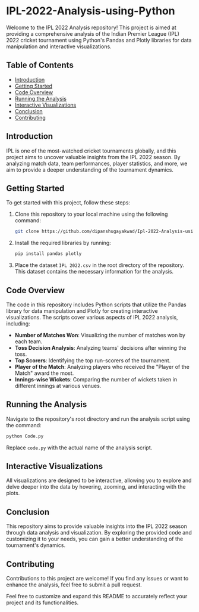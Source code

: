 # IPL-2022-Analysis-using-Python

Welcome to the IPL 2022 Analysis repository! This project is aimed at providing a comprehensive analysis of the Indian Premier League (IPL) 2022 cricket tournament using Python's Pandas and Plotly libraries for data manipulation and interactive visualizations.

## Table of Contents

- [Introduction](#introduction)
- [Getting Started](#getting-started)
- [Code Overview](#code-overview)
- [Running the Analysis](#running-the-analysis)
- [Interactive Visualizations](#interactive-visualizations)
- [Conclusion](#conclusion)
- [Contributing](#contributing)

## Introduction

IPL is one of the most-watched cricket tournaments globally, and this project aims to uncover valuable insights from the IPL 2022 season. By analyzing match data, team performances, player statistics, and more, we aim to provide a deeper understanding of the tournament dynamics.

## Getting Started

To get started with this project, follow these steps:

1. Clone this repository to your local machine using the following command:
   ```bash
   git clone https://github.com/dipanshugayakwad/Ipl-2022-Analysis-using-Python.git
   ```

2. Install the required libraries by running:
   ```bash
   pip install pandas plotly
   ```

3. Place the dataset `IPL 2022.csv` in the root directory of the repository. This dataset contains the necessary information for the analysis.

## Code Overview

The code in this repository includes Python scripts that utilize the Pandas library for data manipulation and Plotly for creating interactive visualizations. The scripts cover various aspects of IPL 2022 analysis, including:

- **Number of Matches Won**: Visualizing the number of matches won by each team.
- **Toss Decision Analysis**: Analyzing teams' decisions after winning the toss.
- **Top Scorers**: Identifying the top run-scorers of the tournament.
- **Player of the Match**: Analyzing players who received the "Player of the Match" award the most.
- **Innings-wise Wickets**: Comparing the number of wickets taken in different innings at various venues.

## Running the Analysis

Navigate to the repository's root directory and run the analysis script using the command:
```bash
python Code.py
```

Replace `code.py` with the actual name of the analysis script.

## Interactive Visualizations

All visualizations are designed to be interactive, allowing you to explore and delve deeper into the data by hovering, zooming, and interacting with the plots.

## Conclusion

This repository aims to provide valuable insights into the IPL 2022 season through data analysis and visualization. By exploring the provided code and customizing it to your needs, you can gain a better understanding of the tournament's dynamics.

## Contributing

Contributions to this project are welcome! If you find any issues or want to enhance the analysis, feel free to submit a pull request.

Feel free to customize and expand this README to accurately reflect your project and its functionalities.
```
